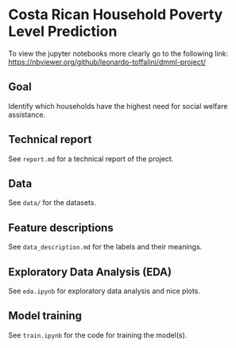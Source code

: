 # Costa Rican Household Poverty Level Prediction

To view the jupyter notebooks more clearly go to the following link: <https://nbviewer.org/github/leonardo-toffalini/dmml-project/>

## Goal
Identify which households have the highest need for social welfare assistance.

## Technical report
See `report.md` for a technical report of the project.

## Data
See `data/` for the datasets.

## Feature descriptions
See `data_description.md` for the labels and their meanings.

## Exploratory Data Analysis (EDA)
See `eda.ipynb` for exploratory data analysis and nice plots.

## Model training
See `train.ipynb` for the code for training the model(s).
